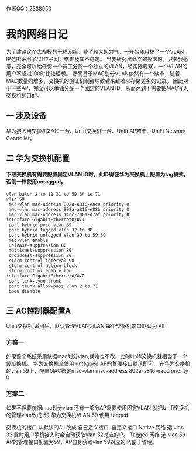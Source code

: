 作者QQ：2338953
# 我的网络日记
为了建设这个大规模的无线网络，费了较大的力气，一开始我只搞了一个VLAN，IP范围采用了/21位子网，结果及其不稳定。
当我研究出此文的办法时，只要我愿意，完全可以给任何一个员工分配一个独立的VLAN，经实际观察，一个VLAN的用户不超过100时比较理想。
然而基于MAC划分VLAN依然有一个缺点，随着MAC数量的增多，交换机的验证机制会导致越来越难以存储更多的记录。
因此对于一些AP，完全可以单独分配一个固定的VLAN ID。从而达到不需要把MAC写入交换机的目的。
## 一 涉及设备
华为接入用交换机2700一台、Unifi交换机一台、Unifi AP若干、UniFi Network Controller。
## 二 华为交换机配置
#### 下级交换机有需要配置固定VLAN ID时，此ID得在华为交换机上配置为tag模式，否则一律使用untagged。
```
vlan batch 2 to 11 31 to 59 64 to 71
vlan 59
 mac-vlan mac-address 802a-a816-eac0 priority 0
 mac-vlan mac-address 802a-a816-e88b priority 0
 mac-vlan mac-address 14cc-2001-d7af priority 0
interface GigabitEthernet0/0/1
 port hybrid pvid vlan 69
 port hybrid tagged vlan 32 to 38
 port hybrid untagged vlan 39 to 59 69
 mac-vlan enable
 unicast-suppression 80
 multicast-suppression 80
 broadcast-suppression 80
 storm-control interval 90
 storm-control action block
 storm-control enable log
interface GigabitEthernet0/0/2
 port link-type trunk
 port trunk allow-pass vlan 2 to 71
 bpdu disable
```

## 三 AC控制器配置A
Unifi交换机 采用后，默认管理VLAN为LAN
每个交换机端口默认为 All
### 方案一
如果整个系统采用依据mac划分vlan,就啥也不改，此时Unifi交换机就相当于一个傻瓜换机。 
华为交换机全使用 untagged
AP的管理接口默认即可，
在华为交换机的vlan 59上，配置MAC绑定mac-vlan mac-address 802a-a816-eac0 priority 0

### 方案二
如果不但要依据mac划分vlan,还有一部分AP需要使用固定VLAN
就把Unifi交换机的管理vlan改成 59 华为交换机VLAN 59 使用 tagged

交换机的接口 从默认的All 改成 自己定义接口,
自定义接口 Native 网络 选 vlan 32 此时用户手机接入时会自动获取vlan 32对应的IP。
          Tagged 网络 选 vlan 59
AP的管理接口配置为59，AP自身获取vlan 59对应的IP,便于管理。
